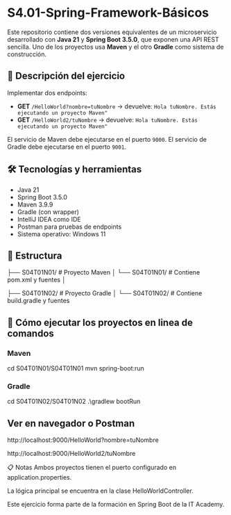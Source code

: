 # S4.01-Spring-Framework-Básicos


Este repositorio contiene dos versiones equivalentes de un microservicio desarrollado con **Java 21** y **Spring Boot 3.5.0**, que exponen una API REST sencilla. Uno de los proyectos usa **Maven** y el otro **Gradle** como sistema de construcción.

## 🎯 Descripción del ejercicio

Implementar dos endpoints:

- **GET** `/HelloWorld?nombre=tuNombre` → devuelve: `Hola tuNombre. Estás ejecutando un proyecto Maven"`
- **GET** `/HelloWorld2/tuNombre` → devuelve: `Hola tuNombre. Estás ejecutando un proyecto Maven"`

El servicio de Maven debe ejecutarse en el puerto `9000`.
El servicio de Gradle debe ejecutarse en el puerto `9001`.

## 🛠️ Tecnologías y herramientas

- Java 21
- Spring Boot 3.5.0
- Maven 3.9.9
- Gradle (con wrapper)
- IntelliJ IDEA como IDE
- Postman para pruebas de endpoints
- Sistema operativo: Windows 11

## 📂 Estructura

├── S04T01N01/ # Proyecto Maven │ └── S04T01N01/ # Contiene pom.xml y fuentes │ 

├── S04T01N02/ # Proyecto Gradle │ └── S04T01N02/ # Contiene build.gradle y fuentes


## 🚀 Cómo ejecutar los proyectos en linea de comandos


### Maven

cd S04T01N01/S04T01N01
mvn spring-boot:run


### Gradle
cd S04T01N02/S04T01N02
.\gradlew bootRun


## Ver en navegador o Postman

http://localhost:9000/HelloWorld?nombre=tuNombre

http://localhost:9000/HelloWorld2/tuNombre

📋 Notas
Ambos proyectos tienen el puerto configurado en application.properties.

La lógica principal se encuentra en la clase HelloWorldController.

Este ejercicio forma parte de la formación en Spring Boot de la IT Academy.
